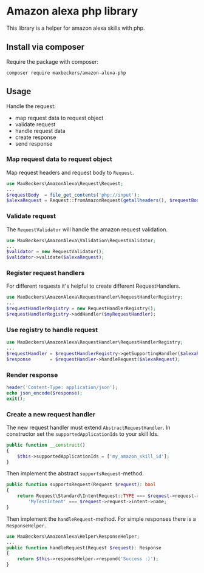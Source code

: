 # Amazon alexa php library
This library is a helper for amazon alexa skills with php.

## Install via composer
Require the package with composer:
```
composer require maxbeckers/amazon-alexa-php
```

## Usage
Handle the request: 
- map request data to request object
- validate request
- handle request data
- create response
- send response

### Map request data to request object
Map request headers and request body to `Request`.
```php
use MaxBeckers\AmazonAlexa\Request\Request;
...
$requestBody  = file_get_contents('php://input');
$alexaRequest = Request::fromAmazonRequest(getallheaders(), $requestBody);
```
### Validate request
The `RequestValidator` will handle the amazon request validation.
```php
use MaxBeckers\AmazonAlexa\Validation\RequestValidator;
...
$validator = new RequestValidator();
$validator->validate($alexaRequest);
```
### Register request handlers
For different requests it's helpful to create different RequestHandlers.
```php
use MaxBeckers\AmazonAlexa\RequestHandler\RequestHandlerRegistry;
...
$requestHandlerRegistry = new RequestHandlerRegistry();
$requestHandlerRegistry->addHandler($myRequestHandler);
```
### Use registry to handle request
```php
use MaxBeckers\AmazonAlexa\RequestHandler\RequestHandlerRegistry;
...
$requestHandler = $requestHandlerRegistry->getSupportingHandler($alexaRequest);
$response       = $requestHandler->handleRequest($alexaRequest);
```
### Render response
```php
header('Content-Type: application/json');
echo json_encode($response);
exit();
```
### Create a new request handler
The new request handler must extend `AbstractRequestHandler`.
In constructor set the `supportedApplicationIds` to your skill Ids.
```php
public function __construct()
{
    $this->supportedApplicationIds = ['my_amazon_skill_id'];
}
```
Then implement the abstract `supportsRequest`-method.
```php
public function supportsRequest(Request $request): bool
{
    return Request\Standard\IntentRequest::TYPE === $request->request->type &&
        'MyTestIntent' === $request->request->intent->name;
}
```
Then implement the `handleRequest`-method. For simple responses there is a `ResponseHelper`.
```php
use MaxBeckers\AmazonAlexa\Helper\ResponseHelper;
...
public function handleRequest(Request $request): Response
{
    return $this->responseHelper->respond('Success :)');
}
```